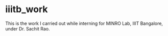 # iiitb_work
This is the work I carried out while interning for MINRO Lab, IIIT Bangalore, under Dr. Sachit Rao.
